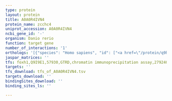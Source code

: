 ```yaml
---
type: protein
layout: protein
title: A0A0R4IVN4
protein_name: zcchc4
uniprot_accession: A0A0R4IVN4
ncbi_gene_id: '-'
organism: Danio rerio
function: target gene
number_of_interactions: '1'
orthologs: '[{"species": "Homo sapiens", "id": ["<a href=\"/protein/q9h5u6\">Q9H5U6</a>"]}, {"species": "Mus musculus", "id": ["<a href=\"/protein/q8bkw4\">Q8BKW4</a>"]}, {"species": "Drosophila melanogaster", "id": ["<a href=\"/protein/a1z9s8\">A1Z9S8</a>"]}, {"species": "Caenorhabditis elegans", "id": ["<a href=\"/protein/o62214\">O62214</a>"]}]'
jaspar_matrices: ''
tfs: foxh1,Q9I9E1,57930,GTRD,chromatin immunoprecipitation assay,27924024%5Buid%5D,No
targets: ''
tfs_download: tfs_of_A0A0R4IVN4.tsv
targets_download: ''
bindingSites_download: ''
binding_sites_ls: ''

---
```

